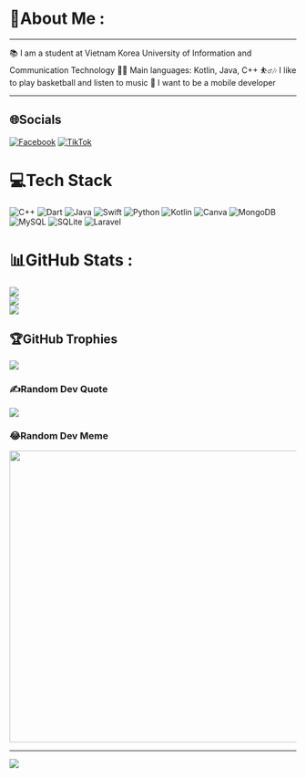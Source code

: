 # 💫About Me :

-------------------------
📚      I am a student at Vietnam Korea University of Information and Communication Technology
👨‍💻      Main languages: Kotlin, Java, C++
⛹️‍♂️🎶 I like to play basketball and listen to music
📱      I want to be a mobile developer

-------------------------

## 🌐Socials
[![Facebook](https://img.shields.io/badge/Facebook-%231877F2.svg?logo=Facebook&logoColor=white)](https://www.facebook.com/trinhnguyennhathieu/) [![TikTok](https://img.shields.io/badge/TikTok-%23000000.svg?logo=TikTok&logoColor=white)](https://tiktok.com/@trinhnguyennhathieu) 

# 💻Tech Stack
![C++](https://img.shields.io/badge/c++-%2300599C.svg?style=for-the-badge&logo=c%2B%2B&logoColor=white) ![Dart](https://img.shields.io/badge/dart-%230175C2.svg?style=for-the-badge&logo=dart&logoColor=white) ![Java](https://img.shields.io/badge/java-%23ED8B00.svg?style=for-the-badge&logo=java&logoColor=white) ![Swift](https://img.shields.io/badge/swift-F54A2A?style=for-the-badge&logo=swift&logoColor=white) ![Python](https://img.shields.io/badge/python-3670A0?style=for-the-badge&logo=python&logoColor=ffdd54) ![Kotlin](https://img.shields.io/badge/kotlin-%230095D5.svg?style=for-the-badge&logo=kotlin&logoColor=white) ![Canva](https://img.shields.io/badge/Canva-%2300C4CC.svg?style=for-the-badge&logo=Canva&logoColor=white) ![MongoDB](https://img.shields.io/badge/MongoDB-%234ea94b.svg?style=for-the-badge&logo=mongodb&logoColor=white) ![MySQL](https://img.shields.io/badge/mysql-%2300f.svg?style=for-the-badge&logo=mysql&logoColor=white) ![SQLite](https://img.shields.io/badge/sqlite-%2307405e.svg?style=for-the-badge&logo=sqlite&logoColor=white) ![Laravel](https://img.shields.io/badge/laravel-%23FF2D20.svg?style=for-the-badge&logo=laravel&logoColor=white)
# 📊GitHub Stats :
![](https://github-readme-stats.vercel.app/api?username=tnnHiu&theme=onedark&hide_border=true&include_all_commits=true&count_private=true)<br/>
![](https://github-readme-streak-stats.herokuapp.com/?user=tnnHiu&theme=onedark&hide_border=true)<br/>
![](https://github-readme-stats.vercel.app/api/top-langs/?username=tnnHiu&theme=onedark&hide_border=true&include_all_commits=true&count_private=true&layout=compact)

## 🏆GitHub Trophies
![](https://github-trophies.vercel.app/?username=tnnHiu&theme=onedark&no-frame=true&no-bg=false&margin-w=4)

### ✍️Random Dev Quote
![](https://quotes-github-readme.vercel.app/api?type=vetical&theme=tokyonight)

### 😂Random Dev Meme
<img src="https://random-memer.herokuapp.com/" width="512px"/>

---
[![](https://visitcount.itsvg.in/api?id=tnnHiu&icon=2&color=0)](https://visitcount.itsvg.in)

